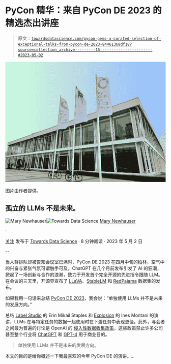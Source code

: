 # PyCon 精华：来自 PyCon DE 2023 的精选杰出讲座

> 原文：[`towardsdatascience.com/pycon-gems-a-curated-selection-of-exceptional-talks-from-pycon-de-2023-84461368df18?source=collection_archive---------15-----------------------#2023-05-02`](https://towardsdatascience.com/pycon-gems-a-curated-selection-of-exceptional-talks-from-pycon-de-2023-84461368df18?source=collection_archive---------15-----------------------#2023-05-02)

![](img/3b400df4d0a02d493062a5da3a1a77eb.png)

图片由作者提供。

## **孤立的 LLMs 不是未来**。

[](https://medium.com/@mary.newhauser?source=post_page-----84461368df18--------------------------------)![Mary Newhauser](https://medium.com/@mary.newhauser?source=post_page-----84461368df18--------------------------------)[](https://towardsdatascience.com/?source=post_page-----84461368df18--------------------------------)![Towards Data Science](https://towardsdatascience.com/?source=post_page-----84461368df18--------------------------------) [Mary Newhauser](https://medium.com/@mary.newhauser?source=post_page-----84461368df18--------------------------------)

·

[关注](https://medium.com/m/signin?actionUrl=https%3A%2F%2Fmedium.com%2F_%2Fsubscribe%2Fuser%2F6b27bdb820b9&operation=register&redirect=https%3A%2F%2Ftowardsdatascience.com%2Fpycon-gems-a-curated-selection-of-exceptional-talks-from-pycon-de-2023-84461368df18&user=Mary+Newhauser&userId=6b27bdb820b9&source=post_page-6b27bdb820b9----84461368df18---------------------post_header-----------) 发布于 [Towards Data Science](https://towardsdatascience.com/?source=post_page-----84461368df18--------------------------------) · 8 分钟阅读 · 2023 年 5 月 2 日 [](https://medium.com/m/signin?actionUrl=https%3A%2F%2Fmedium.com%2F_%2Fvote%2Ftowards-data-science%2F84461368df18&operation=register&redirect=https%3A%2F%2Ftowardsdatascience.com%2Fpycon-gems-a-curated-selection-of-exceptional-talks-from-pycon-de-2023-84461368df18&user=Mary+Newhauser&userId=6b27bdb820b9&source=-----84461368df18---------------------clap_footer-----------)

--

[](https://medium.com/m/signin?actionUrl=https%3A%2F%2Fmedium.com%2F_%2Fbookmark%2Fp%2F84461368df18&operation=register&redirect=https%3A%2F%2Ftowardsdatascience.com%2Fpycon-gems-a-curated-selection-of-exceptional-talks-from-pycon-de-2023-84461368df18&source=-----84461368df18---------------------bookmark_footer-----------)

当人群排队却被告知会议室已满时，PyCon DE 2023 在四月中旬的柏林，空气中的兴奋与紧张气氛可谓触手可及。ChatGPT 在几个月前发布引发了 AI 的狂潮，掀起了一场创新与合作的浪潮，致力于开发首个完全开源的先进指令跟随 LLM。在会议的三天里，开源界宣布了 [LLaVA](https://llava-vl.github.io/)、[StableLM](https://stability.ai/blog/stability-ai-launches-the-first-of-its-stablelm-suite-of-language-models) 和 [RedPajama](https://www.together.xyz/blog/redpajama) 数据集的发布。

如果我用一句话来总结 [PyCon DE 2023](https://2023.pycon.de/)，我会说：“单独使用 LLMs 并不是未来的发展方向。”

总结 [Label Studio](https://labelstud.io/) 的 Erin Mikail Staples 和 [Explosion](https://explosion.ai/) 的 Ines Montani 的演讲，LLMs 在与特定任务的数据一起使用时在下游任务中表现更佳。此外，与会者之间最为普遍的讨论是 OpenAI 的 [侵入性数据收集政策](https://www.wired.com/story/italy-ban-chatgpt-privacy-gdpr/)，这些政策禁止许多公司甚至整个行业将 [ChatGPT](https://openai.com/blog/chatgpt) 和 [GPT-4](https://openai.com/product/gpt-4) 用于商业目的。

> 单独使用 LLMs 并不是未来的发展方向。

本文的目的是给你概述一下我最喜欢的今年 PyCon DE 的演讲……
